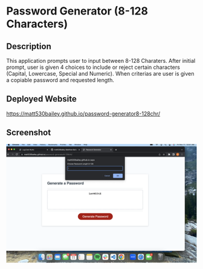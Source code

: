 # Password Generator (8-128 Characters)

## Description

This application prompts user to input between 8-128 Charaters. After initial prompt, user is given 4 choices to include or reject certain characters (Capital, Lowercase, Special and Numeric). When criterias are user is given a copiable password and requested length.

## Deployed Website

https://matt530bailey.github.io/password-generator8-128chr/

## Screenshot
![Alt Text](/assets/DeployedPwGenerator.png "Deployed Website Password Generator")